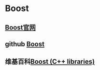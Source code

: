 # Boost 

## [Boost官网](https://www.boost.org/)



## github [Boost](https://github.com/boostorg)



## 维基百科[Boost (C++ libraries)](https://en.wikipedia.org/wiki/Boost_(C%2B%2B_libraries))